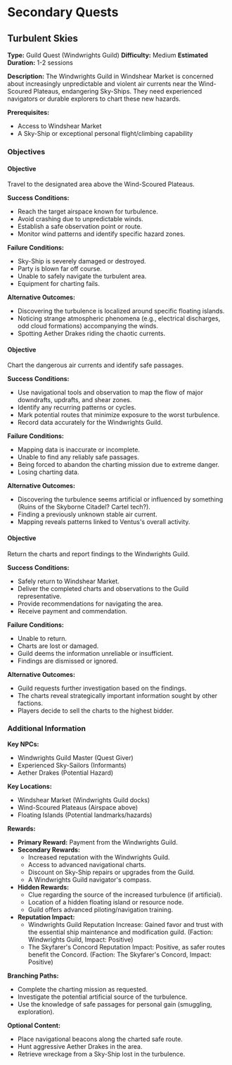 # Secondary Quests

## Turbulent Skies
**Type:** Guild Quest (Windwrights Guild)
**Difficulty:** Medium
**Estimated Duration:** 1-2 sessions

**Description:** The Windwrights Guild in Windshear Market is concerned about increasingly unpredictable and violent air currents near the Wind-Scoured Plateaus, endangering Sky-Ships. They need experienced navigators or durable explorers to chart these new hazards.

**Prerequisites:**
- Access to Windshear Market
- A Sky-Ship or exceptional personal flight/climbing capability

### Objectives
#### Objective
Travel to the designated area above the Wind-Scoured Plateaus.

**Success Conditions:**
- Reach the target airspace known for turbulence.
- Avoid crashing due to unpredictable winds.
- Establish a safe observation point or route.
- Monitor wind patterns and identify specific hazard zones.

**Failure Conditions:**
- Sky-Ship is severely damaged or destroyed.
- Party is blown far off course.
- Unable to safely navigate the turbulent area.
- Equipment for charting fails.

**Alternative Outcomes:**
- Discovering the turbulence is localized around specific floating islands.
- Noticing strange atmospheric phenomena (e.g., electrical discharges, odd cloud formations) accompanying the winds.
- Spotting Aether Drakes riding the chaotic currents.

#### Objective
Chart the dangerous air currents and identify safe passages.

**Success Conditions:**
- Use navigational tools and observation to map the flow of major downdrafts, updrafts, and shear zones.
- Identify any recurring patterns or cycles.
- Mark potential routes that minimize exposure to the worst turbulence.
- Record data accurately for the Windwrights Guild.

**Failure Conditions:**
- Mapping data is inaccurate or incomplete.
- Unable to find any reliably safe passages.
- Being forced to abandon the charting mission due to extreme danger.
- Losing charting data.

**Alternative Outcomes:**
- Discovering the turbulence seems artificial or influenced by something (Ruins of the Skyborne Citadel? Cartel tech?).
- Finding a previously unknown stable air current.
- Mapping reveals patterns linked to Ventus's overall activity.

#### Objective
Return the charts and report findings to the Windwrights Guild.

**Success Conditions:**
- Safely return to Windshear Market.
- Deliver the completed charts and observations to the Guild representative.
- Provide recommendations for navigating the area.
- Receive payment and commendation.

**Failure Conditions:**
- Unable to return.
- Charts are lost or damaged.
- Guild deems the information unreliable or insufficient.
- Findings are dismissed or ignored.

**Alternative Outcomes:**
- Guild requests further investigation based on the findings.
- The charts reveal strategically important information sought by other factions.
- Players decide to sell the charts to the highest bidder.


### Additional Information
**Key NPCs:**
- Windwrights Guild Master (Quest Giver)
- Experienced Sky-Sailors (Informants)
- Aether Drakes (Potential Hazard)

**Key Locations:**
- Windshear Market (Windwrights Guild docks)
- Wind-Scoured Plateaus (Airspace above)
- Floating Islands (Potential landmarks/hazards)

**Rewards:**
- **Primary Reward:** Payment from the Windwrights Guild.
- **Secondary Rewards:**
  - Increased reputation with the Windwrights Guild.
  - Access to advanced navigational charts.
  - Discount on Sky-Ship repairs or upgrades from the Guild.
  - A Windwrights Guild navigator's compass.
- **Hidden Rewards:**
  - Clue regarding the source of the increased turbulence (if artificial).
  - Location of a hidden floating island or resource node.
  - Guild offers advanced piloting/navigation training.
- **Reputation Impact:**
  - Windwrights Guild Reputation Increase: Gained favor and trust with the essential ship maintenance and modification guild. (Faction: Windwrights Guild, Impact: Positive)
  - The Skyfarer's Concord Reputation Impact: Positive, as safer routes benefit the Concord. (Faction: The Skyfarer's Concord, Impact: Positive)

**Branching Paths:**
- Complete the charting mission as requested.
- Investigate the potential artificial source of the turbulence.
- Use the knowledge of safe passages for personal gain (smuggling, exploration).

**Optional Content:**
- Place navigational beacons along the charted safe route.
- Hunt aggressive Aether Drakes in the area.
- Retrieve wreckage from a Sky-Ship lost in the turbulence.

